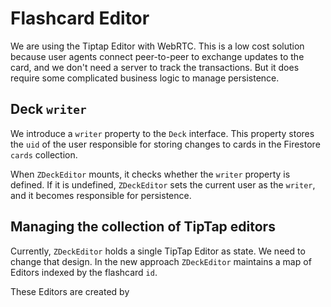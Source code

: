 # Flashcard Editor

We are using the Tiptap Editor with WebRTC. This is a low cost solution
because user agents connect peer-to-peer to exchange updates to the card,
and we don't need a server to track the transactions. But it does require some
complicated business logic to manage persistence.

## Deck `writer`
We introduce a `writer` property to the `Deck` interface. This property
stores the `uid` of the user responsible for storing changes to cards in 
the Firestore `cards` collection.

When `ZDeckEditor` mounts, it checks whether the `writer` property is defined.
If it is undefined, `ZDeckEditor` sets the current user as the `writer`, and it
becomes responsible for persistence.

## Managing the collection of TipTap editors

Currently, `ZDeckEditor` holds a single TipTap Editor as state. We need to
change that design. In the new approach `ZDeckEditor` maintains a map of 
Editors indexed by the flashcard `id`.

These Editors are created by 


